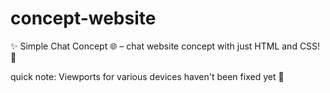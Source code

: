 # concept-website
✨ Simple Chat Concept 🌐 – chat website concept with just HTML and CSS! 🦆

quick note: Viewports for various devices haven't been fixed yet 🦆
